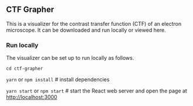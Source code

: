 ## CTF Grapher
This is a visualizer for the contrast transfer function (CTF) of an electron microscope. It can be downloaded and run locally or viewed here.

### Run locally
The visualizer can be set up to run locally as follows.

`cd ctf-grapher`

`yarn` or `npm install` # install dependencies

`yarn start` or `npm start` # start the React web server and open the page at [http://localhost:3000](http://localhost:3000)
